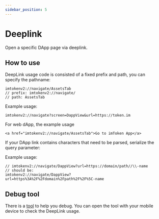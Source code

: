 ```yaml
---
sidebar_position: 5
---
```


# Deeplink

Open a specific DApp page via deeplink.

## How to use

DeepLink usage code is consisted of a fixed prefix and path, you can specify the pathname:

```
imtokenv2://navigate/AssetsTab
// prefix: imtokenv2://navigate/
// path: AssetsTab
```

Example usage:

```
imtokenv2://navigate?screen=DappView&url=https://token.im
```

For web dApp, the example usage

```
<a href="imtokenv2://navigate/AssetsTab">Go to imToken App</a>
```

If your DApp link contains characters that need to be parsed, serialize the query parameter:

Example usage:

```
// imtokenv2://navigate/DappView?url=https://domain/path//\\-name
// should be:
imtokenv2://navigate/DappView?url=https%3A%2F%2Fdomain%2Fpath%2F%2F%5C-name
```

## Debug tool

There is a [tool](https://token-deeplink.vercel.app/) to help you debug.
You can open the tool with your mobile device to check the DeepLink usage.
